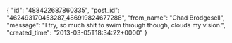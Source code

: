  {
   "id": "488422687860335",
   "post_id": "462493170453287_486919824677288",
   "from_name": "Chad Brodgesell",
   "message": "I try, so much shit to swim through though, clouds my vision.",
   "created_time": "2013-03-05T18:34:22+0000"
 }
